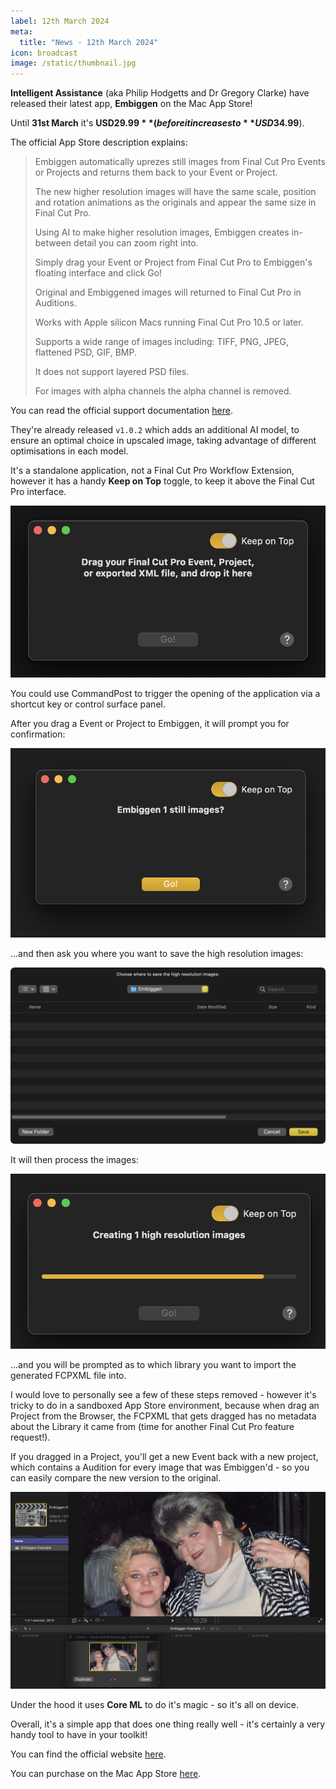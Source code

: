 ```yaml
---
label: 12th March 2024
meta:
  title: "News - 12th March 2024"
icon: broadcast
image: /static/thumbnail.jpg
---
```


**Intelligent Assistance** (aka Philip Hodgetts and Dr Gregory Clarke) have released their latest app, **Embiggen** on the Mac App Store!

Until **31st March** it's **USD$29.99** (before it increases to **USD$34.99**).

The official App Store description explains:

> Embiggen automatically uprezes still images from Final Cut Pro Events or Projects and returns them back to your Event or Project.
>
> The new higher resolution images will have the same scale, position and rotation animations as the originals and appear the same size in Final Cut Pro.
>
> Using AI to make higher resolution images, Embiggen creates in-between detail you can zoom right into.
>
> Simply drag your Event or Project from Final Cut Pro to Embiggen's floating interface and click Go!
>
> Original and Embiggened images will returned to Final Cut Pro in Auditions.
>
> Works with Apple silicon Macs running Final Cut Pro 10.5 or later.
>
> Supports a wide range of images including: TIFF, PNG, JPEG, flattened PSD, GIF, BMP.
>
> It does not support layered PSD files.
>
> For images with alpha channels the alpha channel is removed.

You can read the official support documentation [here](https://www.intelligentassistance.com/embiggen-help/).

They're already released `v1.0.2` which adds an additional AI model, to ensure an optimal choice in upscaled image, taking advantage of different optimisations in each model.

It's a standalone application, not a Final Cut Pro Workflow Extension, however it has a handy **Keep on Top** toggle, to keep it above the Final Cut Pro interface.

![](/static/embiggen-01.jpeg)

You could use CommandPost to trigger the opening of the application via a shortcut key or control surface panel.

After you drag a Event or Project to Embiggen, it will prompt you for confirmation:

![](/static/embiggen-02.jpeg)

...and then ask you where you want to save the high resolution images:

![](/static/embiggen-03.png)

It will then process the images:

![](/static/embiggen-04.png)

...and you will be prompted as to which library you want to import the generated FCPXML file into.

I would love to personally see a few of these steps removed - however it's tricky to do in a sandboxed App Store environment, because when drag an Project from the Browser, the FCPXML that gets dragged has no metadata about the Library it came from (time for another Final Cut Pro feature request!).

If you dragged in a Project, you'll get a new Event back with a new project, which contains a Audition for every image that was Embiggen'd - so you can easily compare the new version to the original.

![Screenshot from Intelligent Assistance](/static/embiggen-05.png)

Under the hood it uses **Core ML** to do it's magic - so it's all on device.

Overall, it's a simple app that does one thing really well - it's certainly a very handy tool to have in your toolkit!

You can find the official website [here](https://www.intelligentassistance.com/embiggen/).

You can purchase on the Mac App Store [here](https://apps.apple.com/app/embiggen/id6478552030).